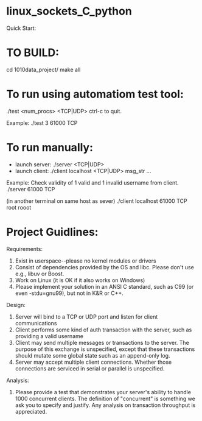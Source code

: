 # linux_sockets_C_python

Quick Start:

TO BUILD:
========
cd 1010data_project/
make all

To run using automatiom test tool:
===================================
./test <num_procs> <port> <TCP|UDP>
ctrl-c to quit.

Example: ./test 3 61000 TCP

To run manually:
==================
- launch server:
  ./server <port> <TCP|UDP>
- launch client:
  ./client localhost <port> <TCP|UDP> msg_str ...

Example: Check validity of 1 valid and 1 invalid username from client.
   ./server 61000 TCP

   (in another terminal on same host as sever)
   ./client localhost 61000 TCP root rooot


Project Guidlines:
====================
Requirements:
1) Exist in userspace--please no kernel modules or drivers
2) Consist of dependencies provided by the OS and libc.  Please don't use e.g., libuv or Boost.
3) Work on Linux (it is OK if it also works on Windows)
4) Please implement your solution in an ANSI C standard, such as C99 (or even -stdu=gnu99), but not in K&R or C++.

Design:
1) Server will bind to a TCP or UDP port and listen for client communications
2) Client performs some kind of auth transaction with the server, such as providing a valid username
3) Client may send multiple messages or transactions to the server.  The purpose of this exchange is unspecified, except that these transactions should mutate some global state such as an append-only log.
4) Server may accept multiple client connections.  Whether those connections are serviced in serial or parallel is unspecified.

Analysis:

1) Please provide a test that demonstrates your server's ability to handle 1000 concurrent clients.  The definition of "concurrent" is something we ask you to specify and justify.  Any analysis on transaction throughput is appreciated.



